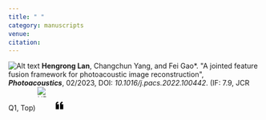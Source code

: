 ```yaml
---
title: " "
category: manuscripts
venue:
citation:
---
```



<img src="../images/journal.png" alt="Alt text" width="20" height="20"> **Hengrong Lan**, Changchun Yang, and Fei Gao\*. "A jointed feature fusion framework for photoacoustic image reconstruction", _**Photoacoustics**_, 02/2023, DOI: _10.1016/j.pacs.2022.100442_. (IF: 7.9, JCR Q1, Top)
<a href="https://www.sciencedirect.com/science/article/pii/S2213597922001070" target="_blank">
  <img src="../images/PDF.png" alt="URL" width="20" height="20" style="display: inline-block; margin-right: 10px;"></a>
<a href="https://scholar.googleusercontent.com/scholar.bib?q=info:mHUJmbwRco4J:scholar.google.com/&output=citation&scisdr=ClGdMzaqEIvW5pc26Fc:AFWwaeYAAAAAZyIw8FcUiJ_gnrXuI-jfTno7yWE&scisig=AFWwaeYAAAAAZyIw8McOtjfXFcNwfgAKpUejoxk&scisf=4&ct=citation&cd=-1&hl=zh-CN" target="_blank">
<img src="../images/cite.png" alt="Cite" width="20" height="20" style="display: inline-block; margin-right: 10px;"></a>



